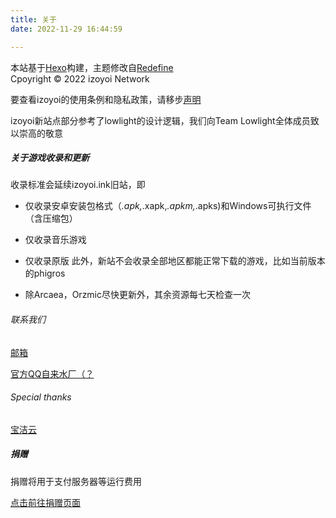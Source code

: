 ```yaml
---
title: 关于
date: 2022-11-29 16:44:59

---
```


本站基于[Hexo](http://hexo.io/)构建，主题修改自[Redefine](https://github.com/EvanNotFound/hexo-theme-redefine)
<br/>Cpoyright © 2022 izoyoi Network

要查看izoyoi的使用条例和隐私政策，请移步[声明](laws)

izoyoi新站点部分参考了lowlight的设计逻辑，我们向Team Lowlight全体成员致以崇高的敬意

##### 关于游戏收录和更新

收录标准会延续izoyoi.ink旧站，即

- 仅收录安卓安装包格式（*.apk,*.xapk,*.apkm,*.apks)和Windows可执行文件（含压缩包）
- 仅收录音乐游戏
- 仅收录原版
  此外，新站不会收录全部地区都能正常下载的游戏，比如当前版本的phigros

- 除Arcaea，Orzmic尽快更新外，其余资源每七天检查一次

###### 联系我们

[邮箱](mailto:izoyoi@163.com)

[官方QQ自来水厂（？](https://jq.qq.com/?_wv=1027&k=drFazFIc)

###### Special thanks

[宝洁云](https://baojie666.buzz)

##### 捐赠

捐赠将用于支付服务器等运行费用

[点击前往捐赠页面](https://414.icu/donate)

